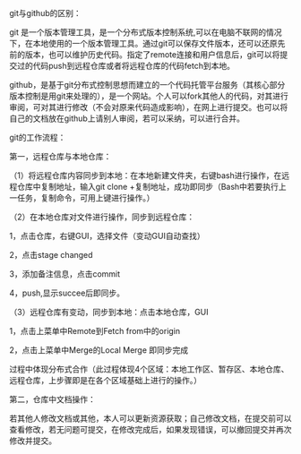 git与github的区别：

git 是一个版本管理工具，是一个分布式版本控制系统,可以在电脑不联网的情况下，在本地使用的一个版本管理工具。通过git可以保存文件版本，还可以还原先前的版本，也可以维护历史代码。指定了remote连接和用户信息后，git可以将提交过的代码push到远程仓库或者将远程仓库的代码fetch到本地。

github，是基于git分布式控制思想而建立的一个代码托管平台服务（其核心部分版本控制是用git来处理的），是一个网站。个人可以fork其他人的代码，对其进行审阅，可对其进行修改（不会对原来代码造成影响），在网上进行提交。也可以将自己的文档放在github上请别人审阅，若可以采纳，可以进行合并。



git的工作流程：

第一，远程仓库与本地仓库：

（1）将远程仓库内容同步到本地：在本地新建文件夹，右键bash进行操作，在远程仓库中复制地址，输入git clone +复制地址，成功即同步（Bash中若要执行上一任务，复制命令，可用上键进行操作。）

（2）在本地仓库对文件进行操作，同步到远程仓库：

1，点击仓库，右键GUI，选择文件（变动GUI自动查找）

2，点击stage changed

3，添加备注信息，点击commit

4，push,显示succee后即同步。

（3）远程仓库有变动，同步到本地：点击本地仓库，GUI

1，点击上菜单中Remote到Fetch from中的origin

2，点击上菜单中Merge的Local Merge
即同步完成

过程中体现分布式合作（此过程体现4个区域：本地工作区、暂存区、本地仓库、远程仓库，上步骤即是在各个区域基础上进行的操作。）

第二，仓库中文档操作：

若其他人修改文档或其他，本人可以更新资源获取；自己修改文档，在提交前可以查看修改，若无问题可提交，在修改完成后，如果发现错误，可以撤回提交并再次修改并提交。
